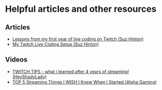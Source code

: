 # Helpful articles and other resources

## Articles
  - [Lessons from my first year of live coding on Twitch (Suz
      Hinton)](https://www.freecodecamp.org/news/lessons-from-my-first-year-of-live-coding-on-twitch-41a32e2f41c1/)
  - [My Twitch Live Coding Setup (Suz Hinton)](https://medium.com/@suzhinton/my-twitch-live-coding-setup-b2516672fb21)

## Videos
  - [TWITCH TIPS - what i learned after 4 years of streaming!
    (HeyShadyLady)](https://www.youtube.com/watch?v=EA6xhhckmWA&list=PLpqooB3WwvgXHzzVghX5XRwvYF5o52lwp&index=2)
  - [TOP 5 Streaming Things I WISH I Knew When I Started (Alpha Gaming)](https://www.youtube.com/watch?v=1Dq5RAjpr5k)

